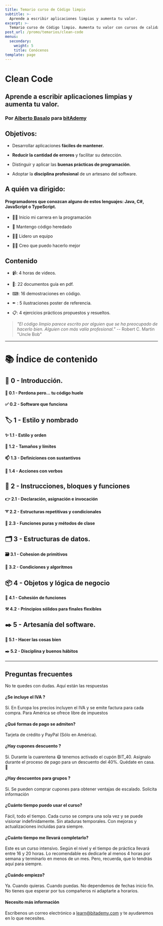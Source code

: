 ```yaml
---
title: Temario curso de Código limpio
subtitle: >-
  Aprende a escribir aplicaciones limpias y aumenta tu valor.
excerpt: >-
  Temario curso de Código limpio. Aumenta tu valor con cursos de calidad.
post_url: /promo/temarios/clean-code
menus:
  secondary:
    weight: 5
    title: Conócenos
template: page
---
```


# Clean Code

## Aprende a escribir aplicaciones limpias y aumenta tu valor.

### Por [Alberto Basalo](https://www.linkedin.com/in/albertobasalo) para [bitAdemy](https://www.bitademy.com)

## Objetivos:

- Desarrollar aplicaciones **fáciles de mantener.**

- **Reducir la cantidad de errores** y facilitar su detección.

- Distinguir y aplicar las **buenas prácticas de programación**.

- Adoptar la **disciplina profesional** de un artesano del software.

## A quién va dirigido:

#### Programadores que conozcan alguno de estos lenguajes: Java, C#, JavaScript o TypeScript.

- 👨‍💻 Inicio mi carrera en la programación

- 👴 Mantengo código heredado

- 🙋‍♂️ Lidero un equipo

- 👨‍💼 Creo que puedo hacerlo mejor

## Contenido

- 📹: 4 horas de videos.

- 📖: 22 documentos guía en pdf.

- ⌨: 16 demostraciones en código.

- ✒ : 5 ilustraciones poster de referencia.

- 📋: 4 ejercicios prácticos propuestos y resueltos.

> _"El código limpio parece escrito por alguien que se ha preocupado de hacerlo bien. Alguien con más valía profesional."_
> -- Robert C. Martin "Uncle Bob"

---

# 📚 Índice de contenido

## 🏁 0 - Introducción.

#### 🤢 0.1 - Perdona pero... tu código huele

#### ✅ 0.2 - Software que funciona

## 🏷️ 1 - Estilo y nombrado

#### ✨ 1.1 - Estilo y orden

#### 📏 1.2 - Tamaños y límites

#### 📫 1.3 - Definiciones con sustantivos

#### 💪 1.4 - Acciones con verbos

## 🔀 2 - Instrucciones, bloques y funciones

#### 👉 2.1 - Declaración, asignación e invocación

#### ➰ 2.2 - Estructuras repetitivas y condicionales

#### 🧩 2.3 - Funciones puras y métodos de clase

## 🗂️ 3 - Estructuras de datos.

#### 🗃️ 3.1 - Cohesion de primitivos

#### 🔱 3.2 - Condiciones y algoritmos

## 📦 4 - Objetos y lógica de negocio

#### 🧱 4.1 - Cohesión de funciones

#### ⚒️ 4.2 - Principios sólidos para finales flexibles

## ✒️ 5 - Artesanía del software.

#### 📝 5.1 - Hacer las cosas bien

#### ✒️ 5.2 - Disciplina y buenos hábitos

---

## Preguntas frecuentes

No te quedes con dudas. Aquí están las respuestas

#### ¿Se incluye el IVA ?

Sí. En Europa los precios incluyen el IVA y se emite factura para cada compra.
Para América se ofrece libre de impuestos

#### ¿Qué formas de pago se admiten?

Tarjeta de crédito y PayPal (Sólo en América).

#### ¿Hay cupones descuento ?

Sí. Durante la cuarentena 😷 tenemos activado el cupón BIT_40. Asígnalo durante el proceso de pago para un descuento del 40%. Quédate en casa. 🏡

#### ¿Hay descuentos para grupos ?

Sí. Se pueden comprar cupones para obtener ventajas de escalado. Solicita información

#### ¿Cuánto tiempo puedo usar el curso?

Fácil, todo el tiempo. Cada curso se compra una sola vez y se puede visionar indefinidamente. Sin ataduras temporales. Con mejoras y actualizaciones incluidas para siempre.

#### ¿Cuánto tiempo me llevará completarlo?

Este es un curso intensivo. Según el nivel y el tiempo de práctica llevará entre 16 y 20 horas. Lo recomendable es dedicarle al menos 4 horas por semana y terminarlo en menos de un mes. Pero, recuerda, que lo tendrás aquí para siempre.

#### ¿Cuándo empiezo?

Ya. Cuando quieras. Cuando puedas. No dependemos de fechas inicio fin. No tienes que esperar por tus compañeros ni adaptarte a horarios.

#### Necesito más información

Escríbenos un correo electrónico a <learn@bitademy.com> y te ayudaremos en lo que necesites.
